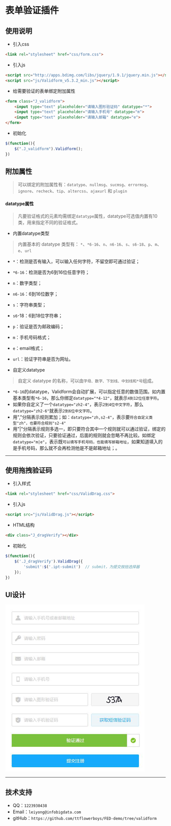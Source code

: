 # 表单验证插件

## 使用说明
* 引入css
```html
<link rel="stylesheet" href="css/form.css">
```

* 引入js
```html
<script src="http://apps.bdimg.com/libs/jquery/1.9.1/jquery.min.js"></script>
<script src="js/Validform_v5.3.2_min.js"></script>
```

* 给需要验证的表单绑定附加属性
```html
<form class="J_validform">
	<input type="text" placeholder="请输入图形验证码" datatype="*">
	<input type="text" placeholder="请输入手机号" datatype="m">
	<input type="text" placeholder="请输入邮箱" datatype="e">
</form>
```

* 初始化
```javascript
$(function(){
	$(".J_validform").Validform();
})
```

## 附加属性
>可以绑定的附加属性有：`datatype`、`nullmsg`、`sucmsg`、`errormsg`、`ignore`、`recheck`、`tip`、`altercss`、`ajaxurl` 和 `plugin`

#### datatype属性
>凡要验证格式的元素均需绑定`datatype`属性，datatype可选值内置有10类，用来指定不同的验证格式。

* 内置datatype类型
>内置基本的 datatype 类型有： `*`、`*6-16`、`n`、`n6-16`、`s`、`s6-18`、`p`、`m`、`e`、`url`

 * `*`：检测是否有输入，可以输入任何字符，不留空即可通过验证；
 * `*6-16`：检测是否为6到16位任意字符；
 * `n`：数字类型；
 * `n6-16`：6到16位数字；
 * `s`：字符串类型；
 * `s6`-18：6到18位字符串；
 * `p`：验证是否为邮政编码；
 * `m`：手机号码格式；
 * `e`：email格式；
 * `url`：验证字符串是否为网址。

* 自定义datatype
>自定义 datatype 的名称，可以由`字母、数字、下划线、中划线和*号`组成。

 * `*6-16`的datatype，Validform会自动扩展，可以指定任意的数值范围。如内置基本类型有`*6-16`，那么你绑定`datatype="*4-12"`，就表示`4到12位任意字符`。
 * 如果你自定义了一个`datatype="zh2-4"`，表示`2到4位中文字符`，那么`datatype="zh2-6"`就表示`2到6位中文字符`。
 * 用","分隔表示规则累加；如：`datatype="zh,s2-4"`，表示要`符合自定义类型"zh"，也要符合规则"s2-4"`
 * 用"|"分隔表示规则多选一，即只要符合其中一个规则就可以通过验证，绑定的规则会依次验证，只要验证通过，后面的规则就会忽略不再比较。如绑定`datatype="m|e"`，表示既`可以填写手机号码，也能填写邮箱地址`，如果知道填入的是手机号码，那么就不会再检测他是不是邮箱地址；。

***

## 使用拖拽验证码
* 引入样式
```html
<link rel="stylesheet" href="css/ValidDrag.css">
```

* 引入js
```html
<script src="js/ValidDrag.js"></script>
```

* HTML结构
```html
<div class="J_dragVerify"></div>
```

* 初始化
```javascript
$(function(){
	$('.J_dragVerify').ValidDrag({
		'submit':$('.ipt-submit')  // submit，为提交按扭选择器
	});
})
```

## UI设计
![validform](UI/UI2.jpg)

***

## 技术支持

* QQ：`1223930438`
* Email：`leiyong@infobigdata.com`
* gitHub：`https://github.com/ttflowerboys/FED-demo/tree/validform`
